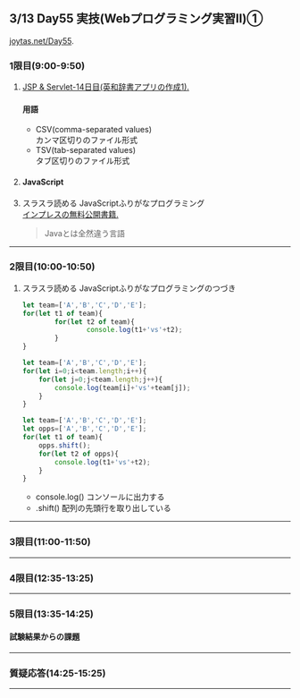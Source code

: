 ## 3/13 Day55 実技(Webプログラミング実習Ⅱ)①
[joytas.net/Day55](https://joytas.net/%e8%a8%93%e7%b7%b4/day55).
### 1限目(9:00-9:50)
1. [JSP & Servlet-14日目(英和辞書アプリの作成1).](https://joytas.net/programming/jspservlet14)
	#### 用語
	- CSV(comma-separated values)  
	カンマ区切りのファイル形式
	- TSV(tab-separated values)  
	タブ区切りのファイル形式
1. #### JavaScript
1. スラスラ読める JavaScriptふりがなプログラミング  
	[インプレスの無料公開書籍.](https://book.impress.co.jp/items/tameshiyomi)
	> Javaとは全然違う言語
---
### 2限目(10:00-10:50)
1. スラスラ読める JavaScriptふりがなプログラミングのつづき
	~~~javascript
	let team=['A','B','C','D','E'];
	for(let t1 of team){
			for(let t2 of team){
					console.log(t1+'vs'+t2);
			}
	}
	~~~
	~~~javascript
	let team=['A','B','C','D','E'];
	for(let i=0;i<team.length;i++){
		for(let j=0;j<team.length;j++){
			console.log(team[i]+'vs'+team[j]);
		}
	}
	~~~
	~~~javascript
	let team=['A','B','C','D','E'];
	let opps=['A','B','C','D','E'];
	for(let t1 of team){
		opps.shift();
		for(let t2 of opps){
			console.log(t1+'vs'+t2);
		}
	}
	~~~
	- console.log()
	コンソールに出力する
	- .shift()
	配列の先頭行を取り出している
---
### 3限目(11:00-11:50)
---
### 4限目(12:35-13:25)
---
### 5限目(13:35-14:25)
#### 試験結果からの課題
---
### 質疑応答(14:25-15:25)
----
